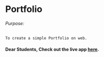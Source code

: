 # Portfolio

###### Purpose:
    To create a simple Portfolio on web.

#### Dear Students, Check out the live app [here](http://203.193.173.125/buildriseshine/design/portfolio).
